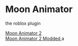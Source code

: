 # Moon Animator
the roblox plugin


<a href="https://www.roblox.com/library/4725618216">
  Moon Animator 2
</a><br>
<a href="https://www.roblox.com/library/13348928931">
  Moon Animator 2 Modded
</a>
<test>
a
</test>
